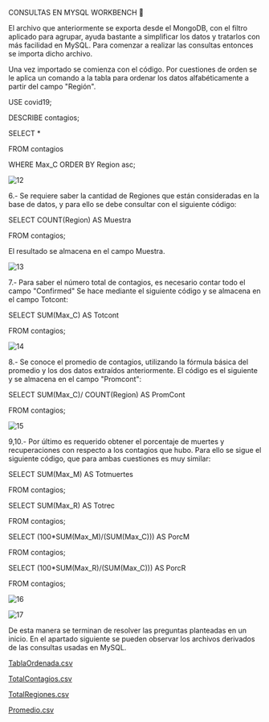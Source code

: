 CONSULTAS EN MYSQL WORKBENCH 🔎

El archivo que anteriormente se exporta desde el MongoDB, con el filtro aplicado para agrupar,
ayuda bastante a simplificar los datos y tratarlos con más facilidad en MySQL. 
Para comenzar a realizar las consultas entonces se importa dicho archivo.

Una vez importado se comienza con el código. Por cuestiones de orden se le aplica un comando
a la tabla para ordenar los datos alfabéticamente a partir del campo "Región". 


USE covid19;

DESCRIBE contagios;


SELECT *

FROM contagios

WHERE Max_C ORDER BY Region asc;

![12](https://github.com/andiisantoss/QueryCompetition/assets/147234584/78a2677d-f085-4b12-abf1-4ce89c7a9381)

6.- Se requiere saber la cantidad de Regiones que están consideradas en la base de datos, 
y para ello se debe consultar con el siguiente código:

SELECT COUNT(Region) AS Muestra

FROM contagios;

El resultado se almacena en el campo Muestra.

![13](https://github.com/andiisantoss/QueryCompetition/assets/147234584/f7cf45ac-dd8b-4d7a-977a-831dbf9579f4)


7.- Para saber el número total de contagios, es necesario contar todo el campo "Confirmed"
Se hace mediante el siguiente código y se almacena en el campo Totcont:

SELECT SUM(Max_C) AS Totcont

FROM contagios;

![14](https://github.com/andiisantoss/QueryCompetition/assets/147234584/c845de37-91e9-48df-9dea-486c3438959c)


8.- Se conoce el promedio de contagios, utilizando la fórmula básica del promedio y los dos 
datos extraídos anteriormente. El código es el siguiente y se almacena en el campo "Promcont":

SELECT SUM(Max_C)/ COUNT(Region) AS PromCont

FROM contagios;

![15](https://github.com/andiisantoss/QueryCompetition/assets/147234584/37d58895-5eba-47ff-9608-b8c7ccc2600a)


9,10.- Por último es requerido obtener el porcentaje de muertes y recuperaciones con respecto
a los contagios que hubo. Para ello se sigue el siguiente código, que para ambas cuestiones 
es muy similar:

SELECT SUM(Max_M) AS Totmuertes

FROM contagios;

SELECT SUM(Max_R) AS Totrec

FROM contagios;

SELECT (100*SUM(Max_M)/(SUM(Max_C))) AS PorcM

FROM contagios;

SELECT (100*SUM(Max_R)/(SUM(Max_C))) AS PorcR

FROM contagios;

![16](https://github.com/andiisantoss/QueryCompetition/assets/147234584/f8f04080-4eb0-4126-b2ae-e16ed99e18aa)

![17](https://github.com/andiisantoss/QueryCompetition/assets/147234584/2fbdb255-e832-4881-9f48-ebbd4c5b7206)


De esta manera se terminan de resolver las preguntas planteadas en un inicio. 
En el apartado siguiente se pueden observar los archivos derivados de las 
consultas usadas en MySQL.

[TablaOrdenada.csv](https://github.com/andiisantoss/QueryCompetition/files/14392451/TablaOrdenada.csv)

[TotalContagios.csv](https://github.com/andiisantoss/QueryCompetition/files/14392453/TotalContagios.csv)

[TotalRegiones.csv](https://github.com/andiisantoss/QueryCompetition/files/14392454/TotalRegiones.csv)

[Promedio.csv](https://github.com/andiisantoss/QueryCompetition/files/14392461/Promedio.csv)


